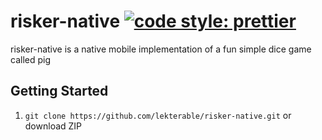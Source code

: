 # risker-native [![code style: prettier](https://img.shields.io/badge/code_style-prettier-ff69b4.svg?style=flat-square)](https://github.com/prettier/prettier)

risker-native is a native mobile implementation of a fun simple dice game called pig

## Getting Started

1.  `git clone https://github.com/lekterable/risker-native.git` or download ZIP
